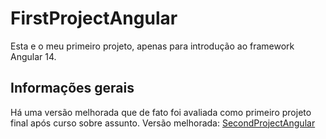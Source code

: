 # FirstProjectAngular
Esta e o meu primeiro projeto, apenas para introdução ao framework Angular 14.

## Informações gerais
Há uma versão melhorada que de fato foi avaliada como primeiro projeto final após curso sobre assunto.
Versão melhorada: [SecondProjectAngular](https://github.com/GelsonFilho/SecondProjectAngular)
